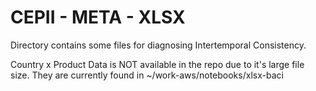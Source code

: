 CEPII - META - XLSX
===================

Directory contains some files for diagnosing Intertemporal Consistency. 

Country x Product Data is NOT available in the repo due to it's large file size. 
They are currently found in ~/work-aws/notebooks/xlsx-baci